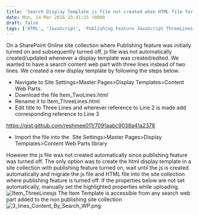 ```yaml
---
title: 'Search Display Template js file not created when HTML file for Item_ThreeLines is created'
date: Mon, 14 Mar 2016 23:41:15 +0000
draft: false
tags: ['HTML', 'JavaScript', 'Publishing Feature JavaScript ThreeLines', 'Search', 'Search DisplayTemplate js SharePoint Online SharePoint 365', 'SharePoint', 'SharePoint 2013', 'SharePoint Online', 'Uncategorized']
---
```


On a SharePoint Online site collection where Publishing feature was initially turned on and subsequently turned off, js file was not automatically created/updated whenever a display template was created/edited. We wanted to have a search content web part with three lines instead of two lines. We created a new display template by following the steps below.

*   Navigate to Site Settings>Master Pages>Display Templates>Content Web Parts.
*   Download the file Item\_TwoLines.html
*   Rename it to Item\_ThreeLines.html
*   Edit title to Three Lines and wherever reference to Line 2 is made add corresponding reference to Line 3

https://gist.github.com/reshmee011/7091aabc9038a41a2378

*   Import the file into the  Site Settings>Master Pages>Display Templates>Content Web Parts library

However the js file was not created automatically since publishing feature was turned off. The only option was to create the html display template in a site collection with publishing feature turned on, wait until the js is created automatically and migrate the js file and HTML file into the site collection where publishing feature is turned off. If the properties below are not set automatically, manually set the highlighted properties while uploading. ![Item_ThreeLinesjs](https://reshmeeauckloo.files.wordpress.com/2016/03/item_threelinesjs.png) The Item Template is accessible from any search web part added to the non publishing site collection ![3_lines_Content_By_Search_WP.png](https://reshmeeauckloo.files.wordpress.com/2016/03/3_lines_content_by_search_wp.png)